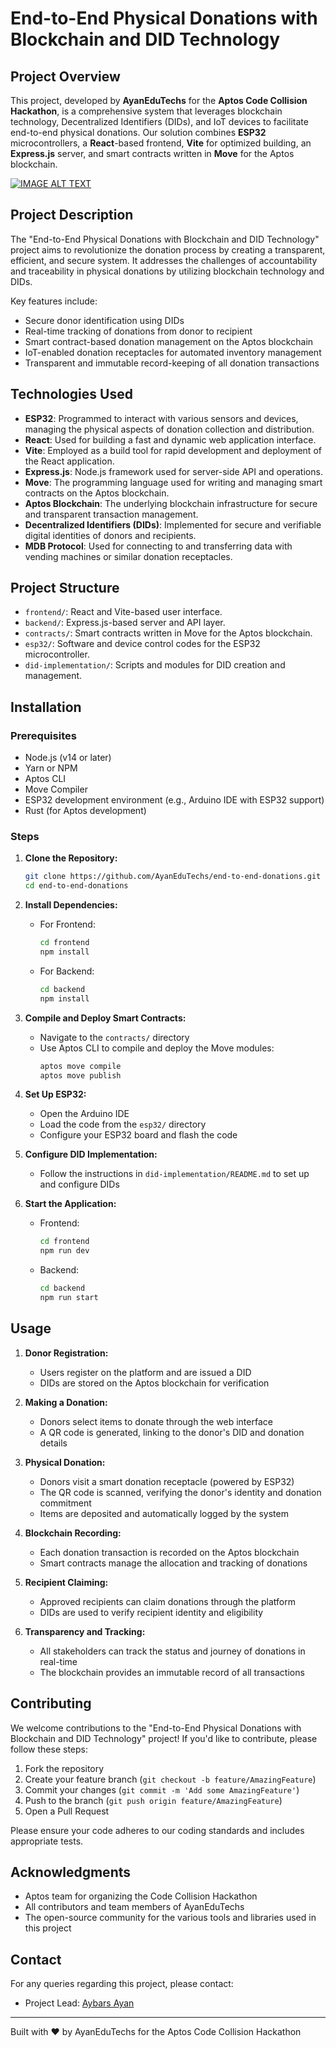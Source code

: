 # End-to-End Physical Donations with Blockchain and DID Technology

## Project Overview

This project, developed by **AyanEduTechs** for the **Aptos Code Collision Hackathon**, is a comprehensive system that leverages blockchain technology, Decentralized Identifiers (DIDs), and IoT devices to facilitate end-to-end physical donations. Our solution combines **ESP32** microcontrollers, a **React**-based frontend, **Vite** for optimized building, an **Express.js** server, and smart contracts written in **Move** for the Aptos blockchain.

[![IMAGE ALT TEXT](http://img.youtube.com/vi/ebkQM6ZvmHg/0.jpg)](http://www.youtube.com/watch?v=ebkQM6ZvmHg "Video Title")

## Project Description

The "End-to-End Physical Donations with Blockchain and DID Technology" project aims to revolutionize the donation process by creating a transparent, efficient, and secure system. It addresses the challenges of accountability and traceability in physical donations by utilizing blockchain technology and DIDs.

Key features include:

- Secure donor identification using DIDs
- Real-time tracking of donations from donor to recipient
- Smart contract-based donation management on the Aptos blockchain
- IoT-enabled donation receptacles for automated inventory management
- Transparent and immutable record-keeping of all donation transactions

## Technologies Used

- **ESP32**: Programmed to interact with various sensors and devices, managing the physical aspects of donation collection and distribution.
- **React**: Used for building a fast and dynamic web application interface.
- **Vite**: Employed as a build tool for rapid development and deployment of the React application.
- **Express.js**: Node.js framework used for server-side API and operations.
- **Move**: The programming language used for writing and managing smart contracts on the Aptos blockchain.
- **Aptos Blockchain**: The underlying blockchain infrastructure for secure and transparent transaction management.
- **Decentralized Identifiers (DIDs)**: Implemented for secure and verifiable digital identities of donors and recipients.
- **MDB Protocol**: Used for connecting to and transferring data with vending machines or similar donation receptacles.

## Project Structure

- `frontend/`: React and Vite-based user interface.
- `backend/`: Express.js-based server and API layer.
- `contracts/`: Smart contracts written in Move for the Aptos blockchain.
- `esp32/`: Software and device control codes for the ESP32 microcontroller.
- `did-implementation/`: Scripts and modules for DID creation and management.

## Installation

### Prerequisites

- Node.js (v14 or later)
- Yarn or NPM
- Aptos CLI
- Move Compiler
- ESP32 development environment (e.g., Arduino IDE with ESP32 support)
- Rust (for Aptos development)

### Steps

1. **Clone the Repository:**

   ```bash
   git clone https://github.com/AyanEduTechs/end-to-end-donations.git
   cd end-to-end-donations
   ```

2. **Install Dependencies:**

   - For Frontend:
     ```bash
     cd frontend
     npm install
     ```
   - For Backend:
     ```bash
     cd backend
     npm install
     ```

3. **Compile and Deploy Smart Contracts:**

   - Navigate to the `contracts/` directory
   - Use Aptos CLI to compile and deploy the Move modules:
     ```bash
     aptos move compile
     aptos move publish
     ```

4. **Set Up ESP32:**

   - Open the Arduino IDE
   - Load the code from the `esp32/` directory
   - Configure your ESP32 board and flash the code

5. **Configure DID Implementation:**

   - Follow the instructions in `did-implementation/README.md` to set up and configure DIDs

6. **Start the Application:**
   - Frontend:
     ```bash
     cd frontend
     npm run dev
     ```
   - Backend:
     ```bash
     cd backend
     npm run start
     ```

## Usage

1. **Donor Registration:**

   - Users register on the platform and are issued a DID
   - DIDs are stored on the Aptos blockchain for verification

2. **Making a Donation:**

   - Donors select items to donate through the web interface
   - A QR code is generated, linking to the donor's DID and donation details

3. **Physical Donation:**

   - Donors visit a smart donation receptacle (powered by ESP32)
   - The QR code is scanned, verifying the donor's identity and donation commitment
   - Items are deposited and automatically logged by the system

4. **Blockchain Recording:**

   - Each donation transaction is recorded on the Aptos blockchain
   - Smart contracts manage the allocation and tracking of donations

5. **Recipient Claiming:**

   - Approved recipients can claim donations through the platform
   - DIDs are used to verify recipient identity and eligibility

6. **Transparency and Tracking:**
   - All stakeholders can track the status and journey of donations in real-time
   - The blockchain provides an immutable record of all transactions

## Contributing

We welcome contributions to the "End-to-End Physical Donations with Blockchain and DID Technology" project! If you'd like to contribute, please follow these steps:

1. Fork the repository
2. Create your feature branch (`git checkout -b feature/AmazingFeature`)
3. Commit your changes (`git commit -m 'Add some AmazingFeature'`)
4. Push to the branch (`git push origin feature/AmazingFeature`)
5. Open a Pull Request

Please ensure your code adheres to our coding standards and includes appropriate tests.

## Acknowledgments

- Aptos team for organizing the Code Collision Hackathon
- All contributors and team members of AyanEduTechs
- The open-source community for the various tools and libraries used in this project

## Contact

For any queries regarding this project, please contact:

- Project Lead: [Aybars Ayan](mailto:aybarsayan@gmail.com)

---

Built with ❤️ by AyanEduTechs for the Aptos Code Collision Hackathon
